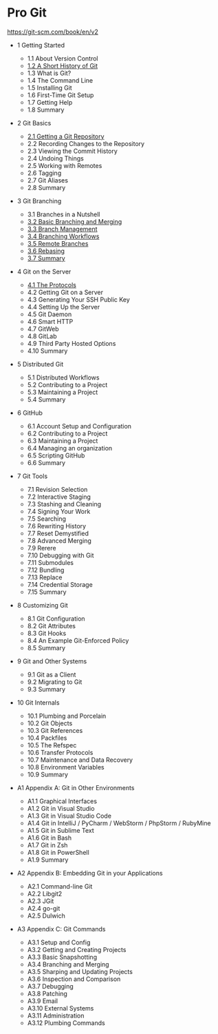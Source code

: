 # Pro Git

<https://git-scm.com/book/en/v2>

- 1 Getting Started
  - 1.1 About Version Control
  - [1.2 A Short History of Git](1.2/README.md)
  - 1.3 What is Git?
  - 1.4 The Command Line
  - 1.5 Installing Git
  - 1.6 First-Time Git Setup
  - 1.7 Getting Help
  - 1.8 Summary

- 2 Git Basics
  - [2.1 Getting a Git Repository](2.1/README.md)
  - 2.2 Recording Changes to the Repository
  - 2.3 Viewing the Commit History
  - 2.4 Undoing Things
  - 2.5 Working with Remotes
  - 2.6 Tagging
  - 2.7 Git Aliases
  - 2.8 Summary

- 3 Git Branching
  - 3.1 Branches in a Nutshell
  - [3.2 Basic Branching and Merging](3.2/README.md)
  - [3.3 Branch Management](3.3/README.md)
  - [3.4 Branching Workflows](3.4/README.md)
  - [3.5 Remote Branches](3.5/README.md)
  - [3.6 Rebasing](3.6/README.md)
  - [3.7 Summary](3.7/README.md)

- 4 Git on the Server
  - [4.1 The Protocols](4.1/README.md)
  - 4.2 Getting Git on a Server
  - 4.3 Generating Your SSH Public Key
  - 4.4 Setting Up the Server
  - 4.5 Git Daemon
  - 4.6 Smart HTTP
  - 4.7 GitWeb
  - 4.8 GitLab
  - 4.9 Third Party Hosted Options
  - 4.10 Summary

- 5 Distributed Git
  - 5.1 Distributed Workflows
  - 5.2 Contributing to a Project
  - 5.3 Maintaining a Project
  - 5.4 Summary

- 6 GitHub
  - 6.1 Account Setup and Configuration
  - 6.2 Contributing to a Project
  - 6.3 Maintaining a Project
  - 6.4 Managing an organization
  - 6.5 Scripting GitHub
  - 6.6 Summary

- 7 Git Tools
  - 7.1 Revision Selection
  - 7.2 Interactive Staging
  - 7.3 Stashing and Cleaning
  - 7.4 Signing Your Work
  - 7.5 Searching
  - 7.6 Rewriting History
  - 7.7 Reset Demystified
  - 7.8 Advanced Merging
  - 7.9 Rerere
  - 7.10 Debugging with Git
  - 7.11 Submodules
  - 7.12 Bundling
  - 7.13 Replace
  - 7.14 Credential Storage
  - 7.15 Summary

- 8 Customizing Git
  - 8.1 Git Configuration
  - 8.2 Git Attributes
  - 8.3 Git Hooks
  - 8.4 An Example Git-Enforced Policy
  - 8.5 Summary

- 9 Git and Other Systems
  - 9.1 Git as a Client
  - 9.2 Migrating to Git
  - 9.3 Summary

- 10 Git Internals
  - 10.1 Plumbing and Porcelain
  - 10.2 Git Objects
  - 10.3 Git References
  - 10.4 Packfiles
  - 10.5 The Refspec
  - 10.6 Transfer Protocols
  - 10.7 Maintenance and Data Recovery
  - 10.8 Environment Variables
  - 10.9 Summary

- A1 Appendix A: Git in Other Environments
  - A1.1 Graphical Interfaces
  - A1.2 Git in Visual Studio
  - A1.3 Git in Visual Studio Code
  - A1.4 Git in IntelliJ / PyCharm / WebStorm / PhpStorm / RubyMine
  - A1.5 Git in Sublime Text
  - A1.6 Git in Bash
  - A1.7 Git in Zsh
  - A1.8 Git in PowerShell
  - A1.9 Summary

- A2 Appendix B: Embedding Git in your Applications
  - A2.1 Command-line Git
  - A2.2 Libgit2
  - A2.3 JGit
  - A2.4 go-git
  - A2.5 Dulwich

- A3 Appendix C: Git Commands
  - A3.1 Setup and Config
  - A3.2 Getting and Creating Projects
  - A3.3 Basic Snapshotting
  - A3.4 Branching and Merging
  - A3.5 Sharping and Updating Projects
  - A3.6 Inspection and Comparison
  - A3.7 Debugging
  - A3.8 Patching
  - A3.9 Email
  - A3.10 External Systems
  - A3.11 Administration
  - A3.12 Plumbing Commands